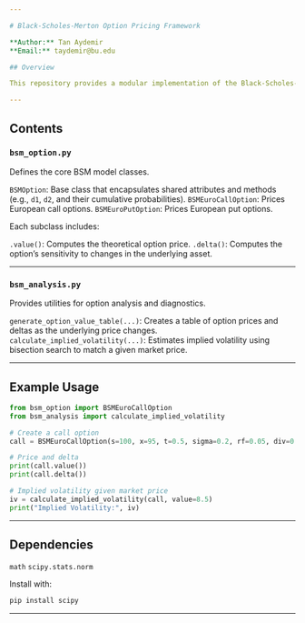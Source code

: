 ```yaml
---

# Black-Scholes-Merton Option Pricing Framework

**Author:** Tan Aydemir
**Email:** taydemir@bu.edu

## Overview

This repository provides a modular implementation of the Black-Scholes-Merton (BSM) model for pricing European options. It supports pricing of vanilla call and put options, computing option deltas, generating sensitivity tables, and estimating implied volatility via numerical methods.

---
```


## Contents

### `bsm_option.py`

Defines the core BSM model classes.

`BSMOption`: Base class that encapsulates shared attributes and methods (e.g., `d1`, `d2`, and their cumulative probabilities).
`BSMEuroCallOption`: Prices European call options.
`BSMEuroPutOption`: Prices European put options.

Each subclass includes:

`.value()`: Computes the theoretical option price.
`.delta()`: Computes the option’s sensitivity to changes in the underlying asset.

---

### `bsm_analysis.py`

Provides utilities for option analysis and diagnostics.

`generate_option_value_table(...)`: Creates a table of option prices and deltas as the underlying price changes.
`calculate_implied_volatility(...)`: Estimates implied volatility using bisection search to match a given market price.

---

## Example Usage

```python
from bsm_option import BSMEuroCallOption
from bsm_analysis import calculate_implied_volatility

# Create a call option
call = BSMEuroCallOption(s=100, x=95, t=0.5, sigma=0.2, rf=0.05, div=0.01)

# Price and delta
print(call.value())
print(call.delta())

# Implied volatility given market price
iv = calculate_implied_volatility(call, value=8.5)
print("Implied Volatility:", iv)
```

---

## Dependencies

`math`
`scipy.stats.norm`

Install with:

```bash
pip install scipy
```

---

